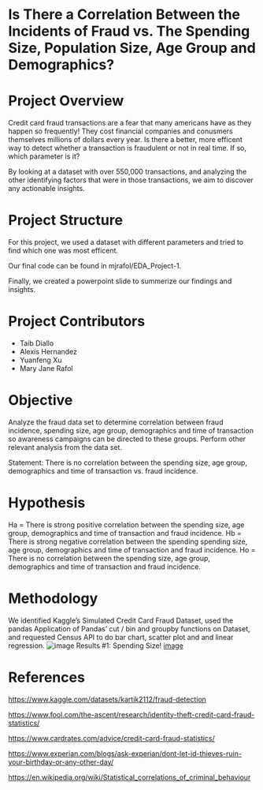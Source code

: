 # Is There a Correlation Between the Incidents of Fraud vs. The Spending Size, Population Size, Age Group and Demographics?

# Project Overview 
Credit card fraud transactions are a fear that many americans have as they happen so frequently! They cost financial companies and conusmers themselves millions of dollars every year. Is there a better, more efficent way to detect whether a transaction is fraudulent or not in real time. If so, which parameter is it? 

By looking at a dataset with over 550,000 transactions, and analyzing the other identifying factors that were in those transactions, we aim to discover any actionable insights.

# Project Structure
For this project, we used a dataset with different parameters and tried to find which one was most efficent.

Our final code can be found in mjrafol/EDA_Project-1.

Finally, we created a powerpoint slide to summerize our findings and insights.

# Project Contributors
- Taib Diallo
- Alexis Hernandez
- Yuanfeng Xu
- Mary Jane Rafol
 # Objective
Analyze the fraud data set to determine correlation between fraud incidence, spending size, age group, demographics and time of transaction so awareness campaigns can be directed to these groups. Perform other relevant analysis from the data set.

Statement: There is no correlation between the spending size, age group, demographics and time of transaction vs. fraud incidence.

# Hypothesis
Ha = There is strong positive correlation between the spending size, age group, demographics and time of transaction and fraud incidence.
Hb = There is strong negative correlation between the spending spending size, age group, demographics and time of transaction and fraud incidence.
Ho = There is no correlation between the spending size, age group, demographics and time of transaction and fraud incidence.
# Methodology
We identified Kaggle’s Simulated Credit Card Fraud Dataset, used the pandas Application of Pandas’ cut / bin and groupby functions on Dataset, and requested Census API to do bar chart, scatter plot and and linear regression.
![image](https://user-images.githubusercontent.com/100816322/166395383-5d119dac-8b42-4f4c-a4b1-5b59fbd53efe.png)
Results #1:  Spending Size!
[image](https://user-images.githubusercontent.com/100816322/166395435-d3060412-a7fd-474e-9ccd-3535ec71dc98.png)


# References
https://www.kaggle.com/datasets/kartik2112/fraud-detection

https://www.fool.com/the-ascent/research/identity-theft-credit-card-fraud-statistics/

https://www.cardrates.com/advice/credit-card-fraud-statistics/

https://www.experian.com/blogs/ask-experian/dont-let-id-thieves-ruin-your-birthday-or-any-other-day/

https://en.wikipedia.org/wiki/Statistical_correlations_of_criminal_behaviour
